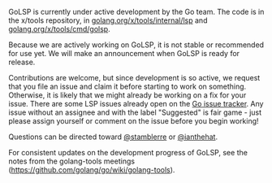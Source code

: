 GoLSP is currently under active development by the Go team. The code is in the x/tools repository, in [golang.org/x/tools/internal/lsp](https://golang.org/x/tools/internal/lsp) and [golang.org/x/tools/cmd/golsp](https://golang.org/x/tools/cmd/golsp).

Because we are actively working on GoLSP, it is not stable or recommended for use yet. We will make an announcement when GoLSP is ready for release.

Contributions are welcome, but since development is so active, we request that you file an issue and claim it before starting to work on something. Otherwise, it is likely that we might already be working on a fix for your issue. There are some LSP issues already open on the [Go issue tracker](https://github.com/golang/go/issues?utf8=%E2%9C%93&q=is%3Aissue+is%3Aopen+x%2Ftools%2Finternal%2Flsp). Any issue without an assignee and with the label "Suggested" is fair game - just please assign yourself or comment on the issue before you begin working!

Questions can be directed toward [@stamblerre](https://github.com/stamblerre) or [@ianthehat](https://github.com/ianthehat).

For consistent updates on the development progress of GoLSP, see the notes from the golang-tools meetings (https://github.com/golang/go/wiki/golang-tools).